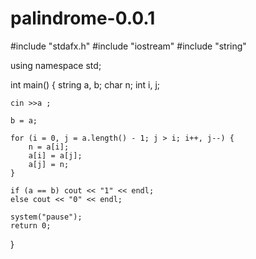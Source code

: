 # palindrome-0.0.1

#include "stdafx.h"
#include "iostream"
#include "string"

using namespace std;


int main()
{
	string a, b;
	char n;
	int i, j;

	cin >>a ;

	b = a;

	for (i = 0, j = a.length() - 1; j > i; i++, j--) {
		n = a[i];
		a[i] = a[j];
		a[j] = n;
	}

	if (a == b) cout << "1" << endl;
	else cout << "0" << endl;
	
	system("pause");
	return 0;
}
